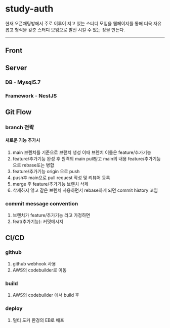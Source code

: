 # study-auth
현재 오픈채팅방에서 주로 이루어 지고 있는 스터디 모임을 웹페이지를 통해 더욱 자유롭고 형식을 갖춘 스터디 모임으로 발전 시킬 수 있는 장을 만든다.

---
## Front


## Server
### DB - Mysql5.7
### Framework - NestJS

## Git Flow
### branch 전략
#### 새로운 기능 추가시
1. main 브렌치를 기준으로 브랜치 생성 이때 브렌치 이름은 feature/추가기능
2. feature/추가기능 완성 후 원격의 main pull받고 main의 내용 feature/추가기능으로 rebase또는 병합
3. feature/추가기능 origin 으로 push
4. push후 main으로 pull request 작성 및 리뷰어 등록
5. merge 후 feature/추가기능 브렌치 삭제
6. 삭제하지 않고 같은 브렌치 사용하면서 rebase하게 되면 commit history 꼬임
### commit message convention
1. 브렌치가 feature/추가기능 라고 가정하면
2. feat(추가기능): 커밋메시지

## CI/CD
### github
1. github webhook 사용
2. AWS의 codebuilder로 이동
### build
1. AWS의 codebuilder 에서 build 후
### deploy
1. 멀티 도커 환경의 EB로 배포
